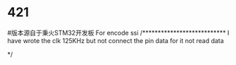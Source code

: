 # 421
#版本源自于秉火STM32开发板
For encode ssi
/***************************
I have wrote the clk  125KHz 
but not connect the pin data for it 
not read data



*/
